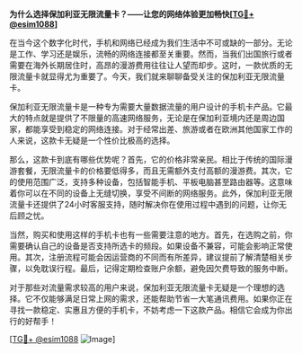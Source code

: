 **为什么选择保加利亚无限流量卡？——让您的网络体验更加畅快[[TG💪+ @esim1088](https://t.me/s/esim1088)]**

在当今这个数字化时代，手机和网络已经成为我们生活中不可或缺的一部分。无论是工作、学习还是娱乐，流畅的网络连接都至关重要。然而，当我们出国旅行或者需要在海外长期居住时，高昂的漫游费用往往让人望而却步。这时，一款优质的无限流量卡就显得尤为重要了。今天，我们就来聊聊备受关注的保加利亚无限流量卡。

保加利亚无限流量卡是一种专为需要大量数据流量的用户设计的手机卡产品。它最大的特点就是提供了不限量的高速网络服务，无论是在保加利亚境内还是周边国家，都能享受到稳定的网络连接。对于经常出差、旅游或者在欧洲其他国家工作的人来说，这款卡无疑是一个性价比极高的选择。

那么，这款卡到底有哪些优势呢？首先，它的价格非常亲民。相比于传统的国际漫游套餐，无限流量卡的价格要低得多，而且无需额外支付高额的漫游费。其次，它的使用范围广泛，支持多种设备，包括智能手机、平板电脑甚至路由器等。这意味着你可以在不同的设备上无缝切换，享受不间断的网络服务。此外，保加利亚无限流量卡还提供了24小时客服支持，随时解决你在使用过程中遇到的问题，让你无后顾之忧。

当然，购买和使用这样的手机卡也有一些需要注意的地方。首先，在选购之前，你需要确认自己的设备是否支持所选卡的频段。如果设备不兼容，可能会影响正常使用。其次，注册流程可能会因运营商的不同而有所差异，建议提前了解清楚相关步骤，以免耽误行程。最后，记得定期检查账户余额，避免因欠费导致的服务中断。

对于那些对流量需求较高的用户来说，保加利亚无限流量卡无疑是一个理想的选择。它不仅能够满足日常上网的需求，还能帮助节省一大笔通讯费用。如果你正在寻找一款稳定、实惠且方便的手机卡，不妨考虑一下这款产品。相信它会成为你出行的好帮手！

[[TG💪+ @esim1088](https://t.me/s/esim1088) ![Image](https://i.postimg.cc/4NQfJmqS/Snipaste-2025-05-13-00-14-12.png)]